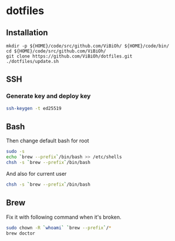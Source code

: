 # dotfiles

## Installation

```
mkdir -p ${HOME}/code/src/github.com/ViBiOh/ ${HOME}/code/bin/
cd ${HOME}/code/src/github.com/ViBiOh/
git clone https://github.com/ViBiOh/dotfiles.git
./dotfiles/update.sh
```

## SSH

### Generate key and deploy key

```bash
ssh-keygen -t ed25519
```

## Bash

Then change default bash for root

```bash
sudo -s
echo `brew --prefix`/bin/bash >> /etc/shells
chsh -s `brew --prefix`/bin/bash
```

And also for current user

```bash
chsh -s `brew --prefix`/bin/bash
```

## Brew

Fix it with following command when it's broken.

```bash
sudo chown -R `whoami` `brew --prefix`/*
brew doctor
```
